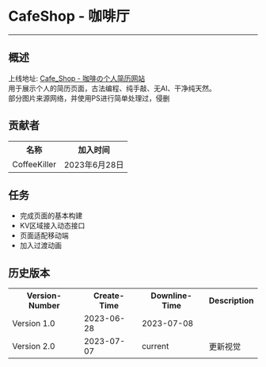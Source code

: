 # CafeShop - 咖啡厅

---

## 概述

上线地址: [Cafe_Shop - 咖啡の个人简历网站](http://coffeekiller.net3v.club) <br/>
用于展示个人的简历页面，古法编程、纯手敲、无AI、干净纯天然。<br/>
部分图片来源网络，并使用PS进行简单处理过，侵删

## 贡献者

<table>
    <tr>
        <th>名称</th>
        <th>加入时间</th>
    </tr>
    <tr>
        <td>CoffeeKiller</td>
        <td>2023年6月28日</td>
    </tr>
</table>

## 任务

- 完成页面的基本构建
- KV区域接入动态接口
- 页面适配移动端
- 加入过渡动画


## 历史版本
<table>
    <tr>
        <th>Version-Number</th>
        <th>Create-Time</th>
        <th>Downline-Time</th>
        <th>Description</th>
    </tr>
    <tr>
        <td>Version 1.0</td>
        <td>2023-06-28</td>
        <td>2023-07-08</td>
        <td></td>
    </tr>
    <tr>
        <td>Version 2.0</td>
        <td>2023-07-07</td>
        <td>current</td>
        <td>更新视觉</td>
    </tr>
</table>